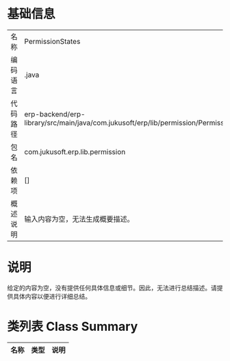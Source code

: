# 基础信息

|      |      |
|------|------|
| 名称 | PermissionStates |
| 编码语言 | .java |
| 代码路径 | erp-backend/erp-library/src/main/java/com.jukusoft/erp/lib/permission/PermissionStates.java |
| 包名 | com.jukusoft.erp.lib.permission |
| 依赖项 | [] |
| 概述说明 | 输入内容为空，无法生成概要描述。 |

# 说明

给定的内容为空，没有提供任何具体信息或细节。因此，无法进行总结描述。请提供具体内容以便进行详细总结。

# 类列表 Class Summary

| 名称   | 类型  | 说明 |
|-------|------|-------------|




